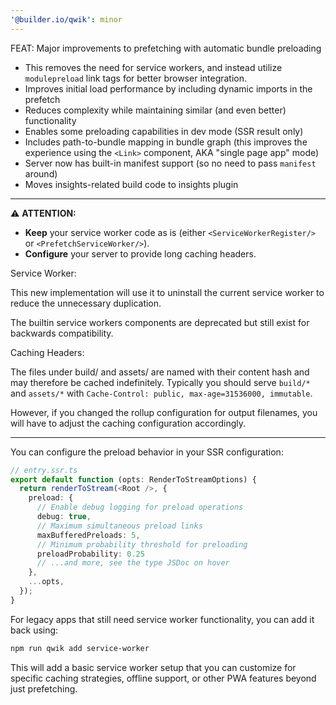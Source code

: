 ```yaml
---
'@builder.io/qwik': minor
---
```


FEAT: Major improvements to prefetching with automatic bundle preloading

- This removes the need for service workers, and instead utilize `modulepreload` link tags for better browser integration.
- Improves initial load performance by including dynamic imports in the prefetch
- Reduces complexity while maintaining similar (and even better) functionality
- Enables some preloading capabilities in dev mode (SSR result only)
- Includes path-to-bundle mapping in bundle graph (this improves the experience using the `<Link>` component, AKA "single page app" mode)
- Server now has built-in manifest support (so no need to pass `manifest` around)
- Moves insights-related build code to insights plugin

---

⚠️ **ATTENTION:**

- **Keep** your service worker code as is (either `<ServiceWorkerRegister/>` or `<PrefetchServiceWorker/>`).
- **Configure** your server to provide long caching headers.

Service Worker:

This new implementation will use it to uninstall the current service worker to reduce the unnecessary duplication.

The builtin service workers components are deprecated but still exist for backwards compatibility.

Caching Headers:

The files under build/ and assets/ are named with their content hash and may therefore be cached indefinitely. Typically you should serve `build/*` and `assets/*` with `Cache-Control: public, max-age=31536000, immutable`.

However, if you changed the rollup configuration for output filenames, you will have to adjust the caching configuration accordingly.

---

You can configure the preload behavior in your SSR configuration:

```ts
// entry.ssr.ts
export default function (opts: RenderToStreamOptions) {
  return renderToStream(<Root />, {
    preload: {
      // Enable debug logging for preload operations
      debug: true,
      // Maximum simultaneous preload links
      maxBufferedPreloads: 5,
      // Minimum probability threshold for preloading
      preloadProbability: 0.25
      // ...and more, see the type JSDoc on hover
    },
    ...opts,
  });
}
```

For legacy apps that still need service worker functionality, you can add it back using:

```bash
npm run qwik add service-worker
```

This will add a basic service worker setup that you can customize for specific caching strategies, offline support, or other PWA features beyond just prefetching.
